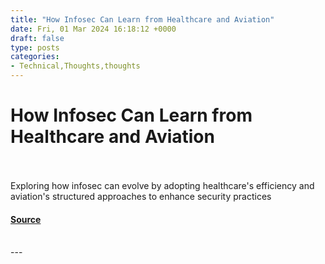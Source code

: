 ```yaml
---
title: "How Infosec Can Learn from Healthcare and Aviation"
date: Fri, 01 Mar 2024 16:18:12 +0000
draft: false
type: posts
categories: 
- Technical,Thoughts,thoughts
---
```

# How Infosec Can Learn from Healthcare and Aviation

<br/>

<br/>
Exploring how infosec can evolve by adopting healthcare's efficiency and aviation's structured approaches to enhance security practices

#### [Source](https://blog.anantshri.info/how-infosec-can-learn-from-healthcare-and-aviation/)

<br/>
---
